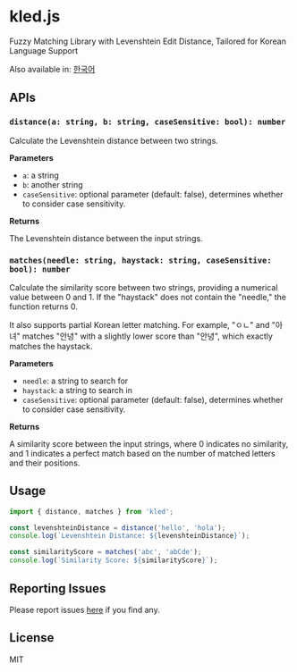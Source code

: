 # kled.js

Fuzzy Matching Library with Levenshtein Edit Distance, Tailored for Korean Language Support

Also available in: [한국어](https://github.com/taggon/kled-js/blob/main/docs/README-ko.md)

## APIs

### `distance(a: string, b: string, caseSensitive: bool): number`

Calculate the Levenshtein distance between two strings.

**Parameters**

- `a`: a string
- `b`: another string
- `caseSensitive`: optional parameter (default: false), determines whether to consider case sensitivity.

**Returns**

The Levenshtein distance between the input strings.

### `matches(needle: string, haystack: string, caseSensitive: bool): number`

Calculate the similarity score between two strings, providing a numerical value between 0 and 1. If the "haystack" does not contain the "needle," the function returns 0.

It also supports partial Korean letter matching. For example, "ㅇㄴ" and "아녀" matches "안녕" with a slightly lower score than "안녕", which exactly matches the haystack.

**Parameters**

- `needle`: a string to search for
- `haystack`: a string to search in
- `caseSensitive`: optional parameter (default: false), determines whether to consider case sensitivity.

**Returns**

A similarity score between the input strings, where 0 indicates no similarity, and 1 indicates a perfect match based on the number of matched letters and their positions.

## Usage


```ts
import { distance, matches } from 'kled';

const levenshteinDistance = distance('hello', 'hola');
console.log(`Levenshtein Distance: ${levenshteinDistance}`);

const similarityScore = matches('abc', 'abCde');
console.log(`Similarity Score: ${similarityScore}`);
```

## Reporting Issues

Please report issues [here](https://github.com/taggon/kled-js) if you find any.

## License

MIT
